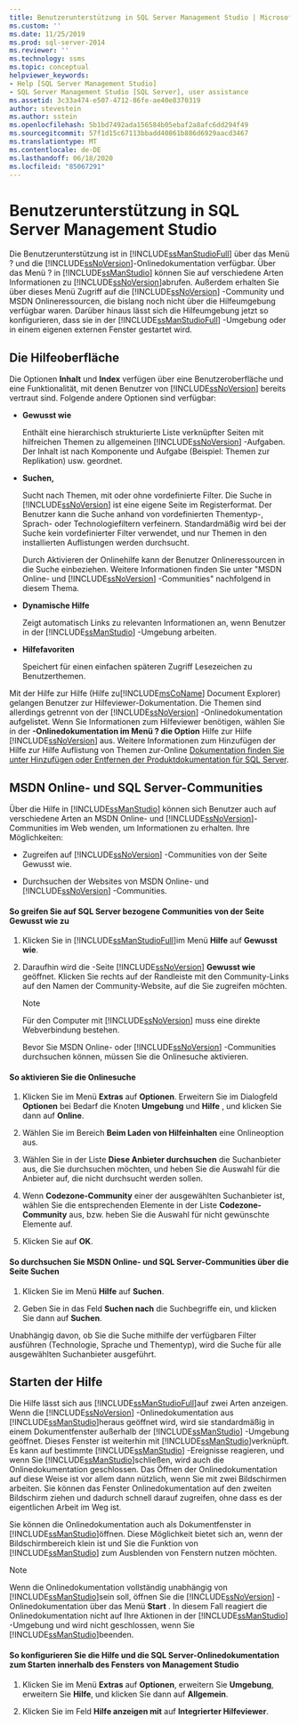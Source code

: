 ```yaml
---
title: Benutzerunterstützung in SQL Server Management Studio | Microsoft-Dokumentation
ms.custom: ''
ms.date: 11/25/2019
ms.prod: sql-server-2014
ms.reviewer: ''
ms.technology: ssms
ms.topic: conceptual
helpviewer_keywords:
- Help [SQL Server Management Studio]
- SQL Server Management Studio [SQL Server], user assistance
ms.assetid: 3c33a474-e507-4712-86fe-ae40e8370319
author: stevestein
ms.author: sstein
ms.openlocfilehash: 5b1bd7492ada156584b05ebaf2a8afc6dd294f49
ms.sourcegitcommit: 57f1d15c67113bbadd40861b886d6929aacd3467
ms.translationtype: MT
ms.contentlocale: de-DE
ms.lasthandoff: 06/18/2020
ms.locfileid: "85067291"
---
```

# <a name="user-assistance-in-sql-server-management-studio"></a>Benutzerunterstützung in SQL Server Management Studio
  Die Benutzerunterstützung ist in [!INCLUDE[ssManStudioFull](../includes/ssmanstudiofull-md.md)] über das Menü ? und die [!INCLUDE[ssNoVersion](../includes/ssnoversion-md.md)]-Onlinedokumentation verfügbar. Über das Menü ? in [!INCLUDE[ssManStudio](../includes/ssmanstudio-md.md)] können Sie auf verschiedene Arten Informationen zu [!INCLUDE[ssNoVersion](../includes/ssnoversion-md.md)]abrufen. Außerdem erhalten Sie über dieses Menü Zugriff auf die [!INCLUDE[ssNoVersion](../includes/ssnoversion-md.md)] -Community und MSDN Onlineressourcen, die bislang noch nicht über die Hilfeumgebung verfügbar waren. Darüber hinaus lässt sich die Hilfeumgebung jetzt so konfigurieren, dass sie in der [!INCLUDE[ssManStudioFull](../includes/ssmanstudiofull-md.md)] -Umgebung oder in einem eigenen externen Fenster gestartet wird.  
  
## <a name="the-help-interface"></a>Die Hilfeoberfläche  
 Die Optionen **Inhalt** und **Index** verfügen über eine Benutzeroberfläche und eine Funktionalität, mit denen Benutzer von [!INCLUDE[ssNoVersion](../includes/ssnoversion-md.md)] bereits vertraut sind. Folgende andere Optionen sind verfügbar:  
  
-   **Gewusst wie**  
  
     Enthält eine hierarchisch strukturierte Liste verknüpfter Seiten mit hilfreichen Themen zu allgemeinen [!INCLUDE[ssNoVersion](../includes/ssnoversion-md.md)] -Aufgaben. Der Inhalt ist nach Komponente und Aufgabe (Beispiel: Themen zur Replikation) usw. geordnet.  
  
-   **Suchen,**  
  
     Sucht nach Themen, mit oder ohne vordefinierte Filter. Die Suche in [!INCLUDE[ssNoVersion](../includes/ssnoversion-md.md)] ist eine eigene Seite im Registerformat. Der Benutzer kann die Suche anhand von vordefinierten Thementyp-, Sprach- oder Technologiefiltern verfeinern. Standardmäßig wird bei der Suche kein vordefinierter Filter verwendet, und nur Themen in den installierten Auflistungen werden durchsucht.  
  
     Durch Aktivieren der Onlinehilfe kann der Benutzer Onlineressourcen in die Suche einbeziehen. Weitere Informationen finden Sie unter "MSDN Online- und [!INCLUDE[ssNoVersion](../includes/ssnoversion-md.md)] -Communities" nachfolgend in diesem Thema.  
  
-   **Dynamische Hilfe**  
  
     Zeigt automatisch Links zu relevanten Informationen an, wenn Benutzer in der [!INCLUDE[ssManStudio](../includes/ssmanstudio-md.md)] -Umgebung arbeiten.  
  
-   **Hilfefavoriten**  
  
     Speichert für einen einfachen späteren Zugriff Lesezeichen zu Benutzerthemen.  
  
 Mit der Hilfe zur Hilfe (Hilfe zu[!INCLUDE[msCoName](../includes/msconame-md.md)] Document Explorer) gelangen Benutzer zur Hilfeviewer-Dokumentation. Die Themen sind allerdings getrennt von der [!INCLUDE[ssNoVersion](../includes/ssnoversion-md.md)] -Onlinedokumentation aufgelistet. Wenn Sie Informationen zum Hilfeviewer benötigen, wählen Sie in der **-Onlinedokumentation im Menü ? die Option** Hilfe zur Hilfe [!INCLUDE[ssNoVersion](../includes/ssnoversion-md.md)] aus. Weitere Informationen zum Hinzufügen der Hilfe zur Hilfe Auflistung von Themen zur-Online [Dokumentation finden Sie unter Hinzufügen oder Entfernen der Produktdokumentation für SQL Server](../2014-toc/index.yml).  
  
## <a name="msdn-online-and-sql-server-communities"></a>MSDN Online- und SQL Server-Communities  
 Über die Hilfe in [!INCLUDE[ssManStudio](../includes/ssmanstudio-md.md)] können sich Benutzer auch auf verschiedene Arten an MSDN Online- und [!INCLUDE[ssNoVersion](../includes/ssnoversion-md.md)]-Communities im Web wenden, um Informationen zu erhalten. Ihre Möglichkeiten:  
  
-   Zugreifen auf [!INCLUDE[ssNoVersion](../includes/ssnoversion-md.md)] -Communities von der Seite Gewusst wie.  
  
-   Durchsuchen der Websites von MSDN Online- und [!INCLUDE[ssNoVersion](../includes/ssnoversion-md.md)] -Communities.  
  
#### <a name="to-access-sql-server-focused-communities-from-the-how-do-i-page"></a>So greifen Sie auf SQL Server bezogene Communities von der Seite Gewusst wie zu  
  
1.  Klicken Sie in [!INCLUDE[ssManStudioFull](../includes/ssmanstudiofull-md.md)]im Menü **Hilfe** auf **Gewusst wie**.  
  
2.  Daraufhin wird die -Seite [!INCLUDE[ssNoVersion](../includes/ssnoversion-md.md)] **Gewusst wie** geöffnet. Klicken Sie rechts auf der Randleiste mit den Community-Links auf den Namen der Community-Website, auf die Sie zugreifen möchten.  
  
    > [!NOTE]  
    >  Für den Computer mit [!INCLUDE[ssNoVersion](../includes/ssnoversion-md.md)] muss eine direkte Webverbindung bestehen.  
  
     Bevor Sie MSDN Online- oder [!INCLUDE[ssNoVersion](../includes/ssnoversion-md.md)] -Communities durchsuchen können, müssen Sie die Onlinesuche aktivieren.  
  
#### <a name="to-enable-online-search"></a>So aktivieren Sie die Onlinesuche  
  
1.  Klicken Sie im Menü **Extras** auf **Optionen**. Erweitern Sie im Dialogfeld **Optionen** bei Bedarf die Knoten **Umgebung** und **Hilfe** , und klicken Sie dann auf **Online**.  
  
2.  Wählen Sie im Bereich **Beim Laden von Hilfeinhalten** eine Onlineoption aus.  
  
3.  Wählen Sie in der Liste **Diese Anbieter durchsuchen** die Suchanbieter aus, die Sie durchsuchen möchten, und heben Sie die Auswahl für die Anbieter auf, die nicht durchsucht werden sollen.  
  
4.  Wenn **Codezone-Community** einer der ausgewählten Suchanbieter ist, wählen Sie die entsprechenden Elemente in der Liste **Codezone-Community** aus, bzw. heben Sie die Auswahl für nicht gewünschte Elemente auf.  
  
5.  Klicken Sie auf **OK**.  
  
#### <a name="to-search-msdn-online-and-sql-server-focused-communities-from-the-search-page"></a>So durchsuchen Sie MSDN Online- und SQL Server-Communities über die Seite Suchen  
  
1.  Klicken Sie im Menü **Hilfe** auf **Suchen**.  
  
2.  Geben Sie in das Feld **Suchen nach** die Suchbegriffe ein, und klicken Sie dann auf **Suchen**.  
  
 Unabhängig davon, ob Sie die Suche mithilfe der verfügbaren Filter ausführen (Technologie, Sprache und Thementyp), wird die Suche für alle ausgewählten Suchanbieter ausgeführt.  
  
## <a name="launching-help"></a>Starten der Hilfe  
 Die Hilfe lässt sich aus [!INCLUDE[ssManStudioFull](../includes/ssmanstudiofull-md.md)]auf zwei Arten anzeigen. Wenn die [!INCLUDE[ssNoVersion](../includes/ssnoversion-md.md)] -Onlinedokumentation aus [!INCLUDE[ssManStudio](../includes/ssmanstudio-md.md)]heraus geöffnet wird, wird sie standardmäßig in einem Dokumentfenster außerhalb der [!INCLUDE[ssManStudio](../includes/ssmanstudio-md.md)] -Umgebung geöffnet. Dieses Fenster ist weiterhin mit [!INCLUDE[ssManStudio](../includes/ssmanstudio-md.md)]verknüpft. Es kann auf bestimmte [!INCLUDE[ssManStudio](../includes/ssmanstudio-md.md)] -Ereignisse reagieren, und wenn Sie [!INCLUDE[ssManStudio](../includes/ssmanstudio-md.md)]schließen, wird auch die Onlinedokumentation geschlossen. Das Öffnen der Onlinedokumentation auf diese Weise ist vor allem dann nützlich, wenn Sie mit zwei Bildschirmen arbeiten. Sie können das Fenster Onlinedokumentation auf den zweiten Bildschirm ziehen und dadurch schnell darauf zugreifen, ohne dass es der eigentlichen Arbeit im Weg ist.  
  
 Sie können die Onlinedokumentation auch als Dokumentfenster in [!INCLUDE[ssManStudio](../includes/ssmanstudio-md.md)]öffnen. Diese Möglichkeit bietet sich an, wenn der Bildschirmbereich klein ist und Sie die Funktion von [!INCLUDE[ssManStudio](../includes/ssmanstudio-md.md)] zum Ausblenden von Fenstern nutzen möchten.  
  
> [!NOTE]  
>  Wenn die Onlinedokumentation vollständig unabhängig von [!INCLUDE[ssManStudio](../includes/ssmanstudio-md.md)]sein soll, öffnen Sie die [!INCLUDE[ssNoVersion](../includes/ssnoversion-md.md)] -Onlinedokumentation über das Menü **Start** . In diesem Fall reagiert die Onlinedokumentation nicht auf Ihre Aktionen in der [!INCLUDE[ssManStudio](../includes/ssmanstudio-md.md)] -Umgebung und wird nicht geschlossen, wenn Sie [!INCLUDE[ssManStudio](../includes/ssmanstudio-md.md)]beenden.  
  
#### <a name="to-configure-help-and-sql-server-books-online-to-launch-inside-the-management-studio-window"></a>So konfigurieren Sie die Hilfe und die SQL Server-Onlinedokumentation zum Starten innerhalb des Fensters von Management Studio  
  
1.  Klicken Sie im Menü **Extras** auf **Optionen**, erweitern Sie **Umgebung**, erweitern Sie **Hilfe**, und klicken Sie dann auf **Allgemein**.  
  
2.  Klicken Sie im Feld **Hilfe anzeigen mit** auf **Integrierter Hilfeviewer**.  
  
  
